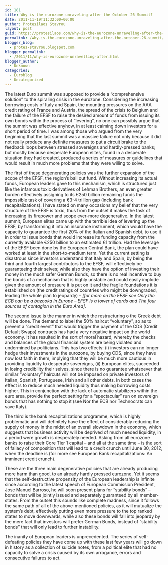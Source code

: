 ```yaml
---
id: 181
title: Why is the eurozone unraveling after the October 26 Summit?
date: 2011-11-19T11:32:00+00:00
author: Protesilaos Stavrou
layout: post
guid: https://protesilaos.com/why-is-the-eurozone-unraveling-after-the-october-26-summit/
permalink: /why-is-the-eurozone-unraveling-after-the-october-26-summit/
blogger_blog:
  - protes-stavrou.blogspot.com
blogger_permalink:
  - /2011/11/why-is-eurozone-unravelling-after.html
blogger_author:
  - Unknown
categories:
  - Euroblog
  - Uncategorized
---
```

The latest Euro summit was supposed to provide a &#8220;comprehensive solution&#8221; to the spiraling crisis in the eurozone. Considering the increasing borrowing costs of Italy and Spain, the mounting pressures on the AAA credit rating of France and Austria, the spread of the crisis to Belgium and the failure of the EFSF to raise the desired amount of funds from issuing its own bonds within the process of &#8220;levering&#8221;, no one can possibly argue that the summit was effective anyhow, in at least calming down investors for a short period of time. I was among those who argued from the very beginning that the last summit was a massive failure not only because it did not really produce any definite measures to put a circuit brake to the feedback loops between stressed sovereigns and hardly-pressed banks; but mostly because desperate European elites, found in a desperate situation they had created, produced a series of measures or guidelines that would result in much more problems that they were willing to solve.

The first of these degenerating policies was the further expansion of the scope of the EFSF, the region&#8217;s bail out fund. Without increasing its actual funds, European leaders gave to this mechanism, which is structured just like the infamous toxic derivatives of Lehman Brothers, an even greater burden effectively assigning to its €250 billion remaining funds the impossible task of covering a €3-4 trillion gap (including bank recapitalizations). I have stated on many occasions my belief that the very structure of the EFSF is toxic, thus from the outset it makes the task of increasing its firepower and scope ever-more degenerative. In the latest summit, European elites came up with the terrible idea of levering up the EFSF, by transforming it into an insurance instrument, which would have the capacity to guarantee the first 20% of the Italian and Spanish debt, to use it in order to issue bonds that would increase its funding capacity from the currently available €250 billion to an estimated €1 trillion. Had the leverage of the EFSF been done by the European Central Bank, the plan could have worked at least in the short-to-medium term. Yet the current setting is disastrous since investors understand that Italy and Spain, by being the third and fourth largest contributors to the EFSF, will effectively be guaranteeing their selves; while also they have the option of investing their money in the much safer German Bunds, so there is no real incentive to buy the bonds of a mechanism that is highly unstable and could easily implode given the amount of pressure it is put on it and the fragile foundations it is established on (the credit ratings of countries who might be downgraded, leading the whole plan to jeopardy) &#8211; _[for more on the EFSF see Only the ECB can be a bazooka in Europe &#8211; EFSF is a tower of cards and The four sources of contagion in the Euro Area]_.

The second issue is the manner in which the restructuring o the Greek debt will be done. The demand to label the 50% haircut &#8220;voluntary&#8221;, so as to prevent a &#8220;credit event&#8221; that would trigger the payment of the CDS (Credit Default Swaps) contracts has had a very negative impact on the world economy. It has resulted in the sort of moral hazard, whereby the checks and balances of the global financial system are being violated and undermined by politicians. This has two effects: (i) investors can no longer hedge their investments in the eurozone, by buying CDS, since they have now lost faith in them, implying that they will be much more cautious in providing liquidity to desperate sovereigns, (ii) European elites, succeeded in losing credibility their selves, since there is no guarantee whatsoever that similar &#8220;voluntary&#8221; haircuts will not be imposed on private investors of Italian, Spanish, Portuguese, Irish and all other debts. In both cases the effect is to reduce much needed liquidity thus making borrowing costs higher. This in conjunction with the lack of automatic stabilizers within the euro area, provide the perfect setting for a &#8220;spectacular&#8221; run on sovereign bonds that has nothing to stop it (see Nor the ECB nor Technocrats can save Italy).

The third is the bank recapitalizations programme, which is highly problematic and will definitely have the effect of considerably reducing the supply of money in the midst of an overall slowdown in the economy, which suggests that business activity will be deprived of much needed liquidity, in a period were growth is desperately needed. Asking from all eurozone banks to raise their Core Tier 1 capital &#8211; and all at the same time &#8211; is the sort of fallacy of composition that will lead to a credit crunch until June 30, 2012, when the deadline is (for more see European Bank recapitalizations: An imminent credit crunch).

These are the three main degenerative policies that are already producing more harm than good, to an already hardly pressed eurozone. Yet it seems that the self-destructive propensity of the European leadership is infinite since according to the latest speech of European Commission President, Jose Manuel Barroso, he will soon present plans for &#8220;stability bonds&#8221; &#8211; bonds that will be jointly issued and separately guaranteed by all member-states. From the outset this sounds like complete madness, since it follows the same path of all of the above-mentioned policies, as it will mutualize the system&#8217;s debt, effectively putting even more pressure to the top ranked states to move downwards, while also these bonds will fall into jeopardy by the mere fact that investors will prefer German Bunds, instead of &#8220;stability bonds&#8221; that will only lead to further instability. 

The inanity of European leaders is unprecedented. The series of self-defeating policies they have come up with these last few years will go down in history as a collection of suicide notes, from a political elite that had no capacity to solve a crisis caused by its own arrogance, errors and consecutive failures to act.